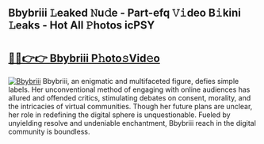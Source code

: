 ## Bbybriii 𝙻eaked 𝙽u𝚍e - Part-efq 𝚅𝚒deo B𝚒kini 𝙻eaks - Hot All 𝙿hotos icPSY

# <h2><a href="http://ld2o47.urlbe.top/?page=Bbybriii">🔗🔗👉👉 Bbybriii P𝚑oto𝚜Vid𝚎o</a></h2>

[![Bbybriii](https://i.imgur.com/eBuTRDB.gif)](http://ld2o47.urlbe.top/?page=Bbybriii)
Bbybriii, an enigmatic and multifaceted figure, defies simple labels. Her unconventional method of engaging with online audiences has allured and offended critics, stimulating debates on consent, morality, and the intricacies of virtual communities. Though her future plans are unclear, her role in redefining the digital sphere is unquestionable. Fueled by unyielding resolve and undeniable enchantment, Bbybriii reach in the digital community is boundless.
